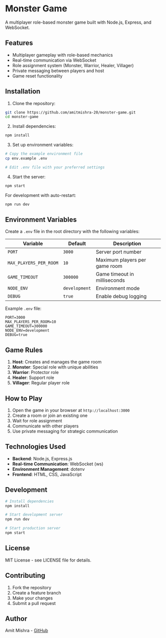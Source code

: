 # Monster Game

A multiplayer role-based monster game built with Node.js, Express, and WebSocket.

## Features

- Multiplayer gameplay with role-based mechanics
- Real-time communication via WebSocket
- Role assignment system (Monster, Warrior, Healer, Villager)
- Private messaging between players and host
- Game reset functionality

## Installation

1. Clone the repository:
```bash
git clone https://github.com/amitmishra-20/monster-game.git
cd monster-game
```

2. Install dependencies:
```bash
npm install
```

3. Set up environment variables:
```bash
# Copy the example environment file
cp env.example .env

# Edit .env file with your preferred settings
```

4. Start the server:
```bash
npm start
```

For development with auto-restart:
```bash
npm run dev
```

## Environment Variables

Create a `.env` file in the root directory with the following variables:

| Variable | Default | Description |
|----------|---------|-------------|
| `PORT` | `3000` | Server port number |
| `MAX_PLAYERS_PER_ROOM` | `10` | Maximum players per game room |
| `GAME_TIMEOUT` | `300000` | Game timeout in milliseconds |
| `NODE_ENV` | `development` | Environment mode |
| `DEBUG` | `true` | Enable debug logging |

Example `.env` file:
```env
PORT=3000
MAX_PLAYERS_PER_ROOM=10
GAME_TIMEOUT=300000
NODE_ENV=development
DEBUG=true
```

## Game Rules

1. **Host**: Creates and manages the game room
2. **Monster**: Special role with unique abilities
3. **Warrior**: Protector role
4. **Healer**: Support role
5. **Villager**: Regular player role

## How to Play

1. Open the game in your browser at `http://localhost:3000`
2. Create a room or join an existing one
3. Wait for role assignment
4. Communicate with other players
5. Use private messaging for strategic communication

## Technologies Used

- **Backend**: Node.js, Express.js
- **Real-time Communication**: WebSocket (ws)
- **Environment Management**: dotenv
- **Frontend**: HTML, CSS, JavaScript

## Development

```bash
# Install dependencies
npm install

# Start development server
npm run dev

# Start production server
npm start
```

## License

MIT License - see LICENSE file for details.

## Contributing

1. Fork the repository
2. Create a feature branch
3. Make your changes
4. Submit a pull request

## Author

Amit Mishra - [GitHub](https://github.com/amitmishra-20) 